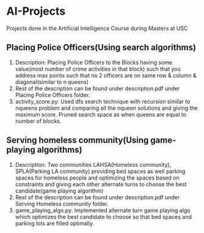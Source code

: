 # AI-Projects
Projects done in the Artificial Intelligence Course during Masters at USC

## Placing Police Officers(Using search algorithms)
1. Description: Placing Police Officers to the Blocks having some value(most number of crime activities in that block) such that you address max points such that no 2 officers are on same row & column & diagonal(similar to n queens)
2. Rest of the description can be found under description.pdf under Placing Police Officers folder.
3. activity_score.py: Used dfs search technique with recursion similar to nqueens problem and comparing all the nqueen solutions and giving the maximum score. Pruned search space as when queens are equal to number of blocks.


## Serving homeless community(Using game-playing algorithms)
1. Description: Two communities LAHSA(Homeless community), SPLA(Parking LA community) providing bed spaces as well parking spaces for homeless people and optimizing the spaces based on constraints and giving each other alternate turns to choose the best candidate(game playing algorithm)
2. Rest of the description can be found under description.pdf under Serving Homeless community folder.
3. game_playing_algo.py: Implemented alternate turn game playing algo which optimizes the best candidate to choose so that bed spaces and parking lots are filled optimally.
